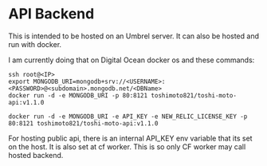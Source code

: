 # API Backend

This is intended to be hosted on an Umbrel server. It can also be hosted and run with docker.

I am currently doing that on Digital Ocean docker os and these commands:

```
ssh root@<IP>
export MONGODB_URI=mongodb+srv://<USERNAME>:<PASSWORD>@<subdomain>.mongodb.net/<DBName>
docker run -d -e MONGODB_URI -p 80:8121 toshimoto821/toshi-moto-api:v1.1.0

docker run -d -e MONGODB_URI -e API_KEY -e NEW_RELIC_LICENSE_KEY -p 80:8121 toshimoto821/toshi-moto-api:v1.1.0
```

For hosting public api, there is an internal API_KEY env variable that its set on the host. It is also set at cf worker. This is so only CF worker may call hosted backend.

<!-- build -->
<!-- build -->
<!-- build -->
<!-- build -->

